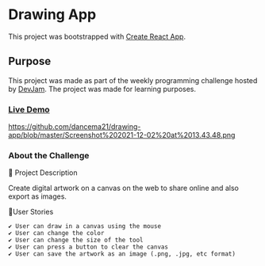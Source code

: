 # Drawing App

This project was bootstrapped with [Create React App](https://github.com/facebook/create-react-app).

## Purpose

This project was made as part of the weekly programming challenge hosted by [DevJam](https://discord.com/invite/nZBxGEudY6). The project was made for learning purposes.

### [Live Demo](https://dancema21.github.io/drawing-app/)

https://github.com/dancema21/drawing-app/blob/master/Screenshot%202021-12-02%20at%2013.43.48.png

### About the Challenge

📝 Project Description

Create digital artwork on a canvas on the web to share online and also export as images.

📑User Stories

    ✔️ User can draw in a canvas using the mouse
    ✔️ User can change the color
    ✔️ User can change the size of the tool
    ✔️ User can press a button to clear the canvas
    ✔️ User can save the artwork as an image (.png, .jpg, etc format)
